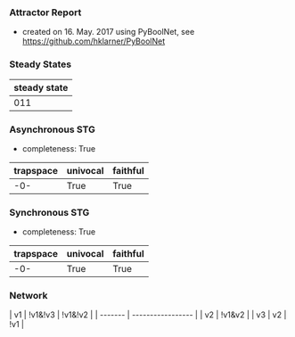 

### Attractor Report
 * created on 16. May. 2017 using PyBoolNet, see https://github.com/hklarner/PyBoolNet

### Steady States
| steady state |
| ------------ | 
| 011          |

### Asynchronous STG
 * completeness: True

| trapspace      | univocal  | faithful  |
| -------------- | --------- | --------- |
| -0-            | True      | True      |

### Synchronous STG
 * completeness: True

| trapspace      | univocal  | faithful  |
| -------------- | --------- | --------- |
| -0-            | True      | True      |

### Network
| v1      | !v1&!v3 | !v1&!v2 |
| ------- | ----------------- |
| v2      | !v1&v2            |
| v3      | v2 | !v1          |

